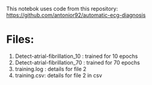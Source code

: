 This notebok uses code from this repository: https://github.com/antonior92/automatic-ecg-diagnosis

# Files:
1. Detect-atrial-fibrillation_10 : trained for 10 epochs
2. Detect-atrial-fibrillation_70 : trained for 70 epochs
3. training.log : details for file 2
4. training.csv: details for file 2 in csv
